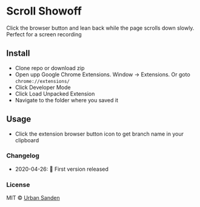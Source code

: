 # Scroll Showoff

Click the browser button and lean back while the page scrolls down slowly. Perfect for a screen recording

## Install

+ Clone repo or download zip
+ Open upp Google Chrome Extensions. Window → Extensions. Or goto `chrome://extensions/`
+ Click Developer Mode
+ Click Load Unpacked Extension
+ Navigate to the folder where you saved it

## Usage
+ Click the extension browser button icon to get branch name in your clipboard

### Changelog
+ 2020-04-26: 🎉 First version released

### License

MIT © [Urban Sanden](https://twitter.com/urre)
